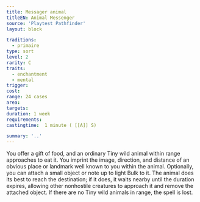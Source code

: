 ```yaml
---
title: Messager animal
titleEN: Animal Messenger
source: 'Playtest Pathfinder'
layout: block

traditions:
  - primaire
type: sort
level: 2
rarity: C
traits:
  - enchantment
  - mental
trigger: 
cost: 
range: 24 cases
area: 
targets: 
duration: 1 week
requirements: 
castingtime:  1 minute ( [[A]] S)

summary: '..'
---
```

You offer a gift of food, and an ordinary Tiny wild animal within range approaches to eat it. You imprint the image, direction, and distance of an obvious place or landmark well known to you within the animal. Optionally, you can attach a small object or note up to light Bulk to it. The animal does its best to reach the destination; if it does, it waits nearby until the duration expires, allowing other nonhostile creatures to approach it and remove the attached object. If there are no Tiny wild animals in range, the spell is lost.